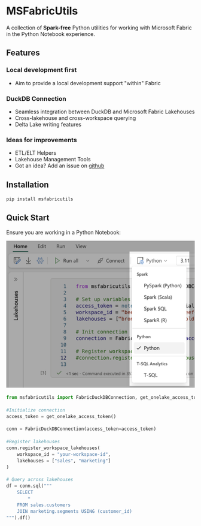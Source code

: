 # MSFabricUtils

A collection of **Spark-free** Python utilities for working with Microsoft Fabric in the Python Notebook experience.

## Features

### Local development first
- Aim to provide a local development support "within" Fabric

### DuckDB Connection
- Seamless integration between DuckDB and Microsoft Fabric Lakehouses
- Cross-lakehouse and cross-workspace querying
- Delta Lake writing features

### Ideas for improvements
- ETL/ELT Helpers
- Lakehouse Management Tools
- Got an idea? Add an issue on [github](https://www.github.com/mrjsj/msfabricutils/issues)

## Installation

```bash
pip install msfabricutils
```

## Quick Start

Ensure you are working in a Python Notebook:

![Select Python Notebook](images/select-python-notebooks.png)

```python
from msfabricutils import FabricDuckDBConnection, get_onelake_access_token

#Initialize connection
access_token = get_onelake_access_token()

conn = FabricDuckDBConnection(access_token=access_token)

#Register lakehouses
conn.register_workspace_lakehouses(
    workspace_id = "your-workspace-id",
    lakehouses = ["sales", "marketing"]
)

# Query across lakehouses
df = conn.sql("""
    SELECT 
        *
    FROM sales.customers
    JOIN marketing.segments USING (customer_id)
""").df()
```


